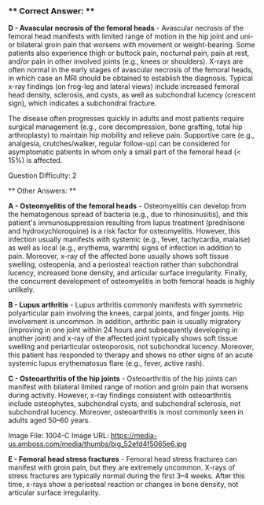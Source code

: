 ### ** Correct Answer: **

**D - Avascular necrosis of the femoral heads** - Avascular necrosis of the femoral head manifests with limited range of motion in the hip joint and uni- or bilateral groin pain that worsens with movement or weight-bearing. Some patients also experience thigh or buttock pain, nocturnal pain, pain at rest, and/or pain in other involved joints (e.g., knees or shoulders). X-rays are often normal in the early stages of avascular necrosis of the femoral heads, in which case an MRI should be obtained to establish the diagnosis. Typical x-ray findings (on frog-leg and lateral views) include increased femoral head density, sclerosis, and cysts, as well as subchondral lucency (crescent sign), which indicates a subchondral fracture.

The disease often progresses quickly in adults and most patients require surgical management (e.g., core decompression, bone grafting, total hip arthroplasty) to maintain hip mobility and relieve pain. Supportive care (e.g., analgesia, crutches/walker, regular follow-up) can be considered for asymptomatic patients in whom only a small part of the femoral head (< 15%) is affected.

Question Difficulty: 2

** Other Answers: **

**A - Osteomyelitis of the femoral heads** - Osteomyelitis can develop from the hematogenous spread of bacteria (e.g., due to rhinosinusitis), and this patient's immunosuppression resulting from lupus treatment (prednisone and hydroxychloroquine) is a risk factor for osteomyelitis. However, this infection usually manifests with systemic (e.g., fever, tachycardia, malaise) as well as local (e.g., erythema, warmth) signs of infection in addition to pain. Moreover, x-ray of the affected bone usually shows soft tissue swelling, osteopenia, and a periosteal reaction rather than subchondral lucency, increased bone density, and articular surface irregularity. Finally, the concurrent development of osteomyelitis in both femoral heads is highly unlikely.

**B - Lupus arthritis** - Lupus arthritis commonly manifests with symmetric polyarticular pain involving the knees, carpal joints, and finger joints. Hip involvement is uncommon. In addition, arthritic pain is usually migratory (improving in one joint within 24 hours and subsequently developing in another joint) and x-ray of the affected joint typically shows soft tissue swelling and periarticular osteoporosis, not subchondral lucency. Moreover, this patient has responded to therapy and shows no other signs of an acute systemic lupus erythematosus flare (e.g., fever, active rash).

**C - Osteoarthritis of the hip joints** - Osteoarthritis of the hip joints can manifest with bilateral limited range of motion and groin pain that worsens during activity. However, x-ray findings consistent with osteoarthritis include osteophytes, subchondral cysts, and subchondral sclerosis, not subchondral lucency. Moreover, osteoarthritis is most commonly seen in adults aged 50–60 years.

Image File: 1004-C
Image URL: https://media-us.amboss.com/media/thumbs/big_52efd4f5065e6.jpg

**E - Femoral head stress fractures** - Femoral head stress fractures can manifest with groin pain, but they are extremely uncommon. X-rays of stress fractures are typically normal during the first 3–4 weeks. After this time, x-rays show a periosteal reaction or changes in bone density, not articular surface irregularity.

